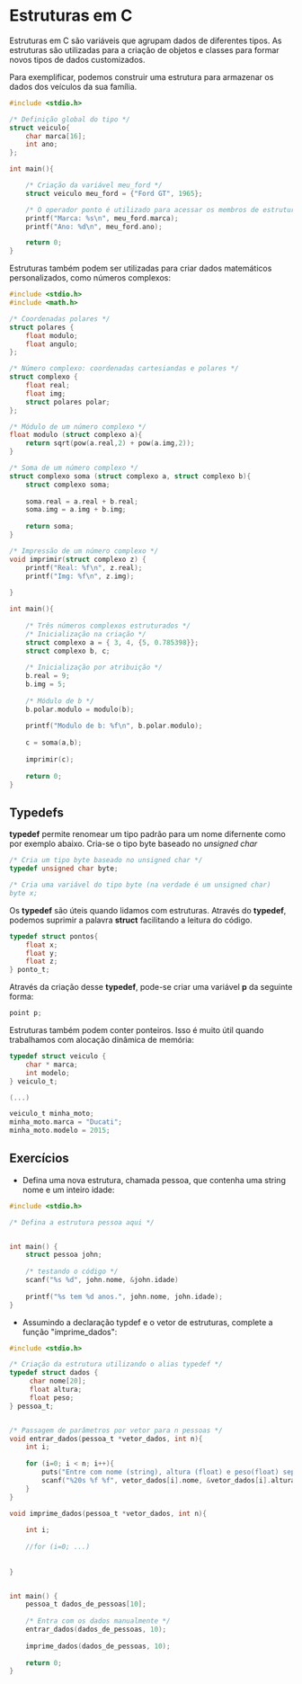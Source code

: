 # Estruturas em C

Estruturas em C são variáveis que agrupam dados de diferentes tipos. As estruturas são utilizadas para a criação de objetos e classes para formar novos tipos de dados customizados.

Para exemplificar, podemos construir uma estrutura para armazenar os dados dos veículos da sua família.

```C
#include <stdio.h>

/* Definição global do tipo */
struct veiculo{
    char marca[16];
    int ano;
};

int main(){

    /* Criação da variável meu_ford */
    struct veiculo meu_ford = {"Ford GT", 1965};

    /* O operador ponto é utilizado para acessar os membros de estruturas */
    printf("Marca: %s\n", meu_ford.marca);
    printf("Ano: %d\n", meu_ford.ano);

    return 0;
}
```

Estruturas também podem ser utilizadas para criar dados matemáticos personalizados, como números complexos:

```C
#include <stdio.h>
#include <math.h>

/* Coordenadas polares */
struct polares {
    float modulo;
    float angulo;
};

/* Número complexo: coordenadas cartesiandas e polares */
struct complexo {
    float real;
    float img;
    struct polares polar;
};

/* Módulo de um número complexo */
float modulo (struct complexo a){
    return sqrt(pow(a.real,2) + pow(a.img,2));
}

/* Soma de um número complexo */
struct complexo soma (struct complexo a, struct complexo b){
    struct complexo soma;
    
    soma.real = a.real + b.real;
    soma.img = a.img + b.img;    
    
    return soma;
}

/* Impressão de um número complexo */
void imprimir(struct complexo z) {
    printf("Real: %f\n", z.real);
    printf("Img: %f\n", z.img);
    
}

int main(){
    
    /* Três números complexos estruturados */
    /* Inicialização na criação */
    struct complexo a = { 3, 4, {5, 0.785398}};
    struct complexo b, c;
    
    /* Inicialização por atribuição */
    b.real = 9;
    b.img = 5;
    
    /* Módulo de b */
    b.polar.modulo = modulo(b);
    
    printf("Modulo de b: %f\n", b.polar.modulo);
    
    c = soma(a,b);
    
    imprimir(c);     
    
    return 0;
}
```

## Typedefs

__typedef__ permite renomear um tipo padrão para um nome difernente como por exemplo abaixo. Cria-se o tipo byte baseado no _unsigned char_

```C
/* Cria um tipo byte baseado no unsigned char */ 
typedef unsigned char byte;

/* Cria uma variável do tipo byte (na verdade é um unsigned char)
byte x;
```

Os __typedef__ são úteis quando lidamos com estruturas. Através do __typedef__, podemos suprimir a palavra __struct__ facilitando a leitura do código.

```C
typedef struct pontos{
    float x;
    float y;
    float z;
} ponto_t;
```

Através da criação desse __typedef__, pode-se criar uma variável __p__ da seguinte forma:

```C
point p;
```

Estruturas também podem conter ponteiros. Isso é muito útil quando trabalhamos com alocação dinâmica de memória:

```C
typedef struct veiculo {
    char * marca;
    int modelo;
} veiculo_t;

(...)

veiculo_t minha_moto;
minha_moto.marca = "Ducati";
minha_moto.modelo = 2015;
```

## Exercícios

- Defina uma nova estrutura, chamada pessoa, que contenha uma string nome e um inteiro idade:

```C
#include <stdio.h>

/* Defina a estrutura pessoa aqui */


int main() {
    struct pessoa john;
    
    /* testando o código */
    scanf("%s %d", john.nome, &john.idade)
    
    printf("%s tem %d anos.", john.nome, john.idade);
}
```

- Assumindo a declaração typdef e o vetor de estruturas, complete a função "imprime_dados":

```C
#include <stdio.h>

/* Criação da estrutura utilizando o alias typedef */
typedef struct dados {
     char nome[20];
     float altura;
     float peso;
} pessoa_t; 


/* Passagem de parâmetros por vetor para n pessoas */
void entrar_dados(pessoa_t *vetor_dados, int n){
    int i;
    
    for (i=0; i < n; i++){
        puts("Entre com nome (string), altura (float) e peso(float) separados por espaços");
        scanf("%20s %f %f", vetor_dados[i].nome, &vetor_dados[i].altura, &vetor_dados[i].peso);
    }
}

void imprime_dados(pessoa_t *vetor_dados, int n){
    
    int i;
    
    //for (i=0; ...)
    
    
}


int main() {
    pessoa_t dados_de_pessoas[10];
    
    /* Entra com os dados manualmente */
    entrar_dados(dados_de_pessoas, 10);
    
    imprime_dados(dados_de_pessoas, 10);
    
    return 0;
}
```